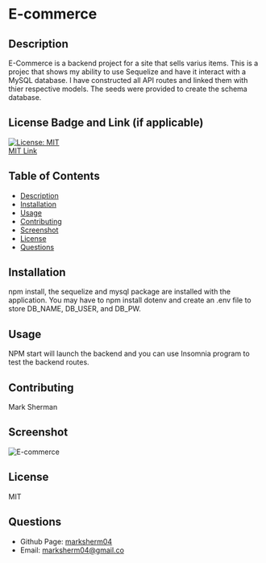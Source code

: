 # E-commerce


## Description
E-Commerce is a backend project for a site that sells varius items.  This is a projec that shows my ability to use Sequelize and have it interact with a MySQL database.  I have constructed all API routes and linked them with thier respective models.  The seeds were provided to create the schema database.

## License Badge and Link (if applicable)
[![License: MIT](https://img.shields.io/badge/License-MIT-yellow.svg)](https://opensource.org/licenses/MIT) <br />
[MIT Link](https://opensource.org/licenses/MIT)

  ## Table of Contents
- [Description](#description)
- [Installation](#installation)
- [Usage](#usage)
- [Contributing](#contributing)
- [Screenshot](#tests)
- [License](#screenshot)
- [Questions](#githubUser)

## Installation
npm install, the sequelize and mysql package are installed with the application. You may have to npm install dotenv and create an .env file to store DB_NAME, DB_USER, and DB_PW.  

## Usage
NPM start will launch the backend and you can use Insomnia program to test the backend routes.

## Contributing
Mark Sherman

## Screenshot
![E-commerce](https://user-images.githubusercontent.com/81338255/126816266-62fd97d2-ecd0-4f5c-8736-bd9d3136d763.gif)


## License
MIT


## Questions
- Github Page: [marksherm04](https://github.com/marksherm04)
- Email: marksherm04@gmail.co
